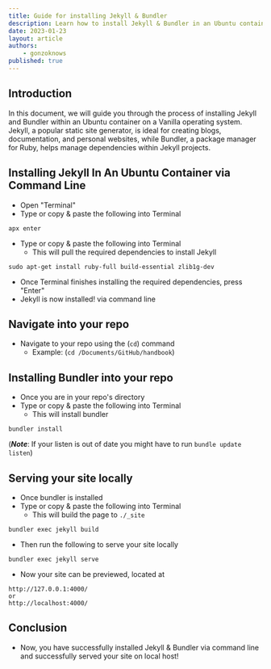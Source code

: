 ```yaml
---
title: Guide for installing Jekyll & Bundler
description: Learn how to install Jekyll & Bundler in an Ubuntu container 
date: 2023-01-23
layout: article
authors: 
    - gonzoknows
published: true
---
```


## Introduction

In this document, we will guide you through the process of installing Jekyll and Bundler within an Ubuntu container on a Vanilla operating system. Jekyll, a popular static site generator, is ideal for creating blogs, documentation, and personal websites, while Bundler, a package manager for Ruby, helps manage dependencies within Jekyll projects.

## Installing Jekyll In An Ubuntu Container via Command Line

- Open "Terminal"
- Type or copy & paste the following into Terminal
~~~
apx enter
~~~
- Type or copy & paste the following into Terminal 
    - This will pull the required dependencies to install Jekyll
~~~
sudo apt-get install ruby-full build-essential zlib1g-dev
~~~
- Once Terminal finishes installing the required dependencies, press "Enter" 
- Jekyll is now installed! via command line

## Navigate into your repo 

- Navigate to your repo using the (`cd`) command 
    - Example: (`cd /Documents/GitHub/handbook`)

## Installing Bundler into your repo

- Once you are in your repo's directory
- Type or copy & paste the following into Terminal
    - This will install bundler

~~~
bundler install
~~~ 

(_**Note**_: If your listen is out of date you might have to run `bundle update listen`)

## Serving your site locally

- Once bundler is installed 
- Type or copy & paste the following into Terminal
    - This will build the page to `./_site` 
~~~
bundler exec jekyll build
~~~
- Then run the following to serve your site locally
~~~
bundler exec jekyll serve
~~~
- Now your site can be previewed, located at 
~~~
http://127.0.0.1:4000/ 
or
http://localhost:4000/
~~~

## Conclusion

- Now, you have successfully installed Jekyll & Bundler via command line and successfully served your site on local host!

